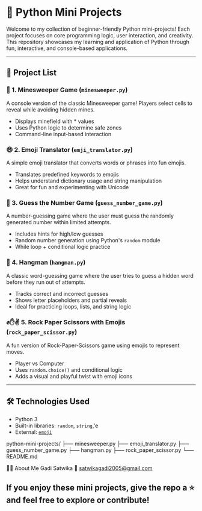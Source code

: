 # 🐍 Python Mini Projects

Welcome to my collection of beginner-friendly Python mini-projects! Each project focuses on core programming logic, user interaction, and creativity. This repository showcases my learning and application of Python through fun, interactive, and console-based applications.

---

## 📁 Project List

### 🎯 1. Minesweeper Game (`minesweeper.py`)
A console version of the classic Minesweeper game! Players select cells to reveal while avoiding hidden mines.

- Displays minefield with * values
- Uses Python logic to determine safe zones
- Command-line input-based interaction

### 😄 2. Emoji Translator (`emji_translator.py`)
A simple emoji translator that converts words or phrases into fun emojis.

- Translates predefined keywords to emojis
- Helps understand dictionary usage and string manipulation
- Great for fun and experimenting with Unicode
  
### 🔢 3. Guess the Number Game (`guess_number_game.py`)
A number-guessing game where the user must guess the randomly generated number within limited attempts.

- Includes hints for high/low guesses
- Random number generation using Python's `random` module
- While loop + conditional logic practice

### 👻 4. Hangman (`hangman.py`)
A classic word-guessing game where the user tries to guess a hidden word before they run out of attempts.

- Tracks correct and incorrect guesses
- Shows letter placeholders and partial reveals
- Ideal for practicing loops, lists, and string logic

### ✊✋✌️ 5. Rock Paper Scissors with Emojis (`rock_paper_scissor.py`)
A fun version of Rock-Paper-Scissors game using emojis to represent moves.

- Player vs Computer
- Uses `random.choice()` and conditional logic
- Adds a visual and playful twist with emoji icons

---

## 🛠️ Technologies Used

- Python 3
- Built-in libraries: `random`, `string`,'e
- External: [`emoji`](https://pypi.org/project/emoji/)

python-mini-projects/
├── minesweeper.py
├── emoji_translator.py
├── guess_number_game.py
├── hangman.py
├── rock_paper_scissor.py
└── README.md

👩‍💻 About Me
Gadi Satwika
📧 satwikagadi2005@gmail.com

If you enjoy these mini projects, give the repo a ⭐ and feel free to explore or contribute!
---

